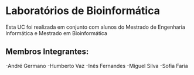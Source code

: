 # Laboratórios de Bioinformática


Esta UC foi realizada em conjunto com alunos do Mestrado de Engenharia Informática e Mestrado em Bioinformática

## Membros Integrantes:
-André Germano
-Humberto Vaz
-Inês Fernandes
-Miguel Silva
-Sofia Faria
